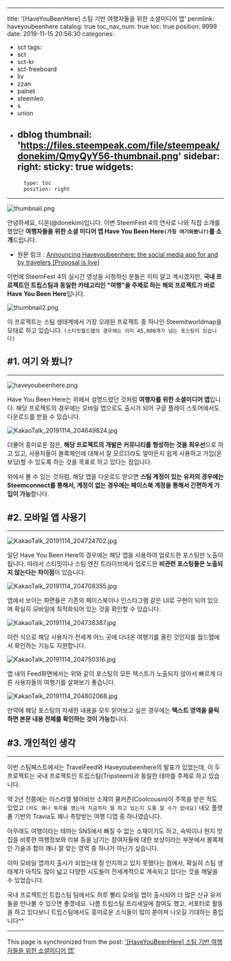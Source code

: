 
---
title: '[HaveYouBeenHere] 스팀 기반 여행자들을 위한 소셜미디어 앱'
permlink: haveyoubeenhere
catalog: true
toc_nav_num: true
toc: true
position: 9999
date: 2019-11-15 20:56:30
categories:
- sct
tags:
- sct
- sct-kr
- sct-freeboard
- liv
- zzan
- palnet
- steemleo
- s
- union
- dblog
thumbnail: 'https://files.steempeak.com/file/steempeak/donekim/QmyQyY56-thumbnail.png'
sidebar:
    right:
        sticky: true
widgets:
    -
        type: toc
        position: right
---


![thumbnail.png](https://files.steempeak.com/file/steempeak/donekim/QmyQyY56-thumbnail.png)


안녕하세요, 디온(@donekim)입니다. 이번 SteemFest 4의 연사로 나와 직접 소개를 했었던 **여행자들을 위한 소셜 미디어 앱 Have You Been Here`(가칭 여기와봤니?)`를 소개**드립니다. 

- 원문 링크 : [Announcing Haveyoubeenhere: the social media app for and by travelers [Proposal is live]](https://steempeak.com/@steemitworldmap/announcing-haveyoubeenhere-the-social-media-app-for-and-by-travelers)

이번에 SteemFest 4의 실시간 영상을 시청하신 분들은 이미 알고 계시겠지만, **국내 프로젝트인 트립스팀과 동일한 카테고리인 "여행"을 주제로 하는 해외 프로젝트가 바로 Have You Been Here**입니다.


![thumbnail2.png](https://files.steempeak.com/file/steempeak/donekim/otIHJPsW-thumbnail2.png)


이 프로젝트는 스팀 생태계에서 가장 오래된 프로젝트 중 하나인 Steemitworldmap을 모태로 하고 있습니다. `(스티밋월드맵의 경우에는 이미 45,000개가 넘는 포스팅이 있습니다)`

## #1. 여기 와 봤니?
---

![haveyoubeenhere.png](https://files.steempeak.com/file/steempeak/donekim/6tArH4k0-haveyoubeenhere.png)

Have You Been Here는 위에서 설명드렸던 것처럼 **여행자를 위한 소셜미디어 앱**입니다. 해당 프로젝트의 경우에는 모바일 앱으로도 출시가 되어 구글 플레이 스토어에서도 다운로드를 받을 수 있습니다.

![KakaoTalk_20191114_204649824.jpg](https://files.steempeak.com/file/steempeak/donekim/7h1wAgAG-KakaoTalk_20191114_204649824.jpg)

더불어 흥미로운 점은, **해당 프로젝트의 개발은 커뮤니티를 형성하는 것을 최우선**으로 하고 있고, 사용자들이 블록체인에 대해서 잘 모르더라도 얼마든지 쉽게 사용하고 가입(온보딩)할 수 있도록 하는 것을 목표로 하고 있다는 점입니다.

위에서 볼 수 있는 것처럼, 해당 앱을 다운로드 받으면 **스팀 계정이 있는 유저의 경우에는 Steemconnect를 통해서, 계정이 없는 경우에는 페이스북 계정을 통해서 간편하게 가입이 가능**합니다.

## #2. 모바일 앱 사용기
---

![KakaoTalk_20191114_204724702.jpg](https://files.steempeak.com/file/steempeak/donekim/7C5DfbVY-KakaoTalk_20191114_204724702.jpg)

일단 Have You Been Here의 경우에는 해당 앱을 사용하여 업로드한 포스팅만 노출이 됩니다. 따라서 스티밋이나 스팀 엔진 트라이브에서 업로드한 **비관련 포스팅들은 노출되지 않는다는 차이점**이 있습니다.

![KakaoTalk_20191114_204708355.jpg](https://files.steempeak.com/file/steempeak/donekim/sG5LAmxR-KakaoTalk_20191114_204708355.jpg)

앱에서 보이는 화면들은 기존의 페이스북이나 인스타그램 같은 UI로 구현이 되어 있으며 확실히 모바일에 최적화되어 있는 것을 확인할 수 있습니다.

![KakaoTalk_20191114_204738387.jpg](https://files.steempeak.com/file/steempeak/donekim/GDAN5PLA-KakaoTalk_20191114_204738387.jpg)

이런 식으로 해당 사용자가 전세계 어느 곳에 다녀온 여행기를 올린 것인지를 월드맵에서 확인하는 기능도 지원합니다.

![KakaoTalk_20191114_204750316.jpg](https://cdn.steemitimages.com/DQmW1cVCgu94GtSfZtf4rGM7ZzZDLk7uunuxdoHcutVsCxj/KakaoTalk_20191114_204750316.jpg)

앱 내의 Feed화면에서는 위와 같이 포스팅의 모든 텍스트가 노출되지 않아서 빠르게 다른 사용자들의 여행기를 살펴보기 좋습니다.

![KakaoTalk_20191114_204802068.jpg](https://files.steempeak.com/file/steempeak/donekim/i7dNGjNF-KakaoTalk_20191114_204802068.jpg)

만약에 해당 포스팅의 자세한 내용을 모두 읽어보고 싶은 경우에는 **텍스트 영역을 클릭하면 본문 내용 전체를 확인하는 것이 가능**합니다.

## #3. 개인적인 생각
---

이번 스팀페스트에서는 TravelFeed와 Haveyoubeenhere의 발표가 있었는데, 이 두 프로젝트는 국내 프로젝트인 트립스팀(Tripsteem)과 동일한 테마를 주제로 하고 있습니다. 

약 2년 전쯤에는 이스라엘 텔아비브 소재의 쿨커즌(Coolcousin)이 주목을 받은 적도 있었고 `(저도 꽤나 투자를 했는데 지금까지 뭘 하고 있는지 도통 알 수가 없네요)` 네오 플랫폼 기반의 Travia도 꽤나 촉망받는 여행 디앱 중 하나였습니다. 

아무래도 여행이라는 테마는 SNS에서 빠질 수 없는 소재이기도 하고, 숙박이나 현지 맛집을 비롯한 여행정보와 리뷰 등을 남기는 참여자들에 대한 보상이라는 부분에서 블록체인 기술과 합이 꽤나 잘 맞는 영역 중 하나가 아닌가 싶습니다.

이미 모바일 앱까지 출시가 되었는데 잘 인지하고 있지 못했다는 점에서, 확실히 스팀 생태계가 아직도 많이 넓고 다양한 시도들이 전세계적으로 계속되고 있다는 것을 깨달을 수 있었습니다. 

국내 프로젝트인 트립스팀 팀에서도 하루 빨리 모바일 앱이 출시되어 더 많은 신규 유저들을 만나볼 수 있으면 좋겠네요. 나름 트립스팀 프리세일에 참여도 했고, 서포터로 활동을 하고 있다보니 트립스팀에서도 흥미로운 소식들이 많이 쏟아져 나오길 기대하는 중입니다^^

- - -

This page is synchronized from the post: ['[HaveYouBeenHere] 스팀 기반 여행자들을 위한 소셜미디어 앱'](https://steemit.com/@donekim/haveyoubeenhere)
